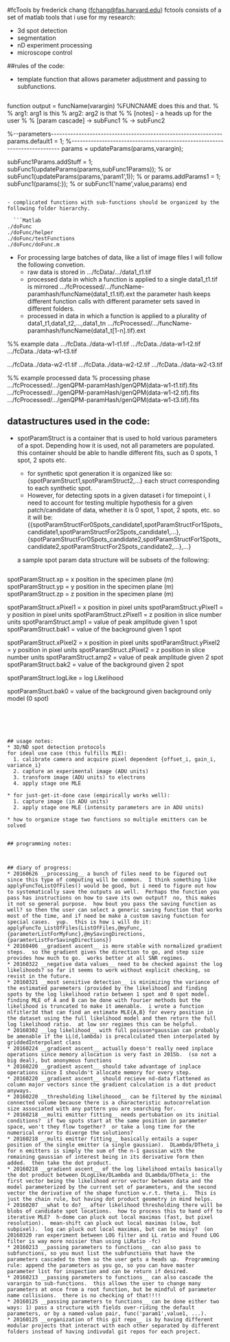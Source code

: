 #fcTools by frederick chang (fchang@fas.harvard.edu)
fctools consists of a set of matlab tools that i use for my research:
- 3d spot detection
- segmentation
- nD experiment processing
- microscope control




##rules of the code:
- template function that allows parameter adjustment and passing to subfunctions.
  ```Matlab
function output = funcName(varargin)
%FUNCNAME does this and that.
% 
% arg1:     arg1 is this
% arg2:     arg2 is that
% 
% [notes] - a heads up for the user
% 
% [param cascade] -> subFunc1
%                 -> subFunc2
 
%--parameters--------------------------------------------------------------
params.default1     = 1;
%--------------------------------------------------------------------------
params = updateParams(params,varargin);

subFunc1Params.addStuff = 1;
subFunc1(updateParams(params,subFunc1Params)); 
% or
subFunc1(updateParams(params,'param1',1));
% or 
params.addParams1 = 1;
subFunc1(params{:});
% or
subFunc1('name',value,params)
end
```

- complicated functions with sub-functions should be organized by the following folder hierarchy.

  ```Matlab
./doFunc
./doFunc/helper
./doFunc/testFunctions
./doFunc/doFunc.m
```

- For processing large batches of data, like a list of image files I will follow the following convetion.
  * raw data is stored in           .../fcData/.../data1_t1.tif
  * processed data in which a function is applied to a single data1_t1.tif is mirrored 
   .../fcProcessed/.../funcName-paramhash/funcName(data1_t1.tif).ext
   the parameter hash keeps different function calls with different parameter sets saved in different folders.
  * processed in data in which a function is applied to a plurality of data1_t1,data1_t2,...,data1_tn
   .../fcProcessed/.../funcName-paramhash/funcName(data1_t[1-n].tif).ext


%% example data
.../fcData../data-w1-t1.tif
.../fcData../data-w1-t2.tif
.../fcData../data-w1-t3.tif

.../fcData../data-w2-t1.tif
.../fcData../data-w2-t2.tif
.../fcData../data-w2-t3.tif

%% example processed data
% processing phase
.../fcProcessed/.../genQPM-paramHash/genQPM(data-w1-t1.tif).fits
.../fcProcessed/.../genQPM-paramHash/genQPM(data-w1-t2.tif).fits
.../fcProcessed/.../genQPM-paramHash/genQPM(data-w1-t3.tif).fits



## datastructures used in the code:
- spotParamStruct is a container that is used to hold various parameters of a spot.  Depending how it is used, not all parameters are populated.
this container should be able to handle different fits, such as 0 spots, 1 spot, 2 spots etc.
  * for synthetic spot generation it is organized like so:
{spotParamStruct1,spotParamStruct2,...}
each struct corresponding to each synthetic spot.
  * However, for detecting spots in a given dataset i for timepoint i, I need to account for testing multiple hypothesis for a given patch/candidate of data, whether it is 0 spot, 1 spot, 2 spots, etc.
so it will be:
{{spotParamStructFor0Spots_candidate1,spotParamStructFor1Spots_candidate1,spotParamStructFor2Spots_candidate1,...},{spotParamStructFor0Spots_candidate2,spotParamStructFor1Spots_candidate2,spotParamStructFor2Spots_candidate2,...},...}

  a sample spot param data structure will be subsets of the following:

  ```Matlab
spotParamStruct.xp          = x position in the specimen plane (m)
spotParamStruct.yp          = y position in the specimen plane (m)
spotParamStruct.zp          = z position in the specimen plane (m)

spotParamStruct.xPixel1      = x position in pixel units
spotParamStruct.yPixel1      = y position in pixel units
spotParamStruct.zPixel1      = z position in slice number units
spotParamStruct.amp1        = value of peak amplitude given 1 spot
spotParamStruct.bak1        = value of the background given 1 spot

spotParamStruct.xPixel2      = x position in pixel units
spotParamStruct.yPixel2      = y position in pixel units
spotParamStruct.zPixel2      = z position in slice number units
spotParamStruct.amp2        = value of peak amplitude given 2 spot
spotParamStruct.bak2        = value of the background given 2 spot

spotParamStruct.logLike    = log Likelihood 

spotParamStuct.bak0         = value of the background given background only model (0 spot)

```





## usage notes:
* 3D/ND spot detection protocols
for ideal use case (this fulfills MLE):
  1. calibrate camera and acquire pixel dependent {offset_i, gain_i, variance_i}
  2. capture an experimental image (ADU units)
  3. transform image (ADU units) to electrons
  4. apply stage one MLE 

* for just-get-it-done case (empirically works well):
  1. capture image (in ADU units)
  2. apply stage one MLE (intensity parameters are in ADU units)

* how to organize stage two functions so multiple emitters can be solved


## programming notes:



## diary of progress:
* 20160626 __processing__ a bunch of files need to be figured out since this type of computing will be common.  I think something like applyFuncToListOfFiles() would be good, but i need to figure out how to systematically save the outputs as well.  Perhaps the function you pass has instructions on how to save its own output?  no, this makes it not so general purpose.  how bout you pass the saving function as well? so then the user can select a generic saving function that works most of the time, and if need be make a custom saving function for special cases.  yup.  this is how i will do it: applyFuncTo_ListOfFiles(ListOfFiles,@myFunc,{parameterListForMyFunc},@mySavingDirections,{paramterListForSavingDirections})
* 20160406 __gradient ascent__ is more stable with normalized gradient steps.  so the gradient gives the direction to go, and step size provides how much to go.  works better at all SNR regimes.
* 20160322 __negative data values__ need to be checked against the log likelihoods? so far it seems to work without explicit checking, so revist in the future.
* 20160321 __most sensitive detection__ is minimizing the variance of the estimated paremeters (provided by the likelihood) and finding spots by the log likelihood ratio between 1 spot and 0 spot model.  finding MLE of A and B can be done with fourier methods but the likelihood is truncated to make it amenable.  i wrote a function nlfitler3d that can find an estimate MLE{A,B} for every position in the dataset using the full likelihood model and then return the full log likelihood ratio.  at low snr regimes this can be helpful.  
* 20160302 __log likelihood__ with full poisson*gaussian can probably be amenable if the LL(d,lambda) is precalculated then interpolated by griddedInterpolant class
* 20160224 __gradient ascent__ actually doesn't really need inplace operations since memory allocation is very fast in 2015b.  (so not a big deal), but anonymous functions 
* 20160220 __gradient ascent__ should take advantage of inplace operations since I shouldn't allocate memory for every step.  
* 20160220 __gradient ascent__ should recieve nd-data flattened as column major vectors since the gradient calculation is a dot product anyways.    
* 20160220 __thresholding likelihoood__ can be filtered by the minimal connected volume because there is a characteristic autocorrelation size associated with any pattern you are searching for.
* 20160218 __multi emitter fitting__ needs pertubation on its initial conditions?  if two spots start at the same position in parameter space, won't they flow together?  or take a long time for the numerical error to diverge the solutions?  
* 20160218 __multi emitter fitting__ basically entails a super position of the single emitter (a single gaussian).  DLambda/DTheta_i for n emitters is simply the sum of the n-1 gaussian with the remaining gaussian of interest being in its derivative form then added.  then take the dot product.  
* 20160218 __gradient ascent__ of the log likelihood entails basically the dot product between DLogLike/DLambda and DLambda/DTheta_i: the first vector being the likelihood error vector between data and the model parameterized by the current set of parameters, and the second vector the derivative of the shape function w.r.t. theta_i.  This is just the chain rule, but having dot product geometry in mind helps.
* 20160207 __what to do?__ after likelihood thresholding there will be blobs of candidate spot locations.  how to process this to hand off to iterative MLE?  h-dome can pluck out local maximas (fast, but pixel resolution).  mean-shift can pluck out local maximas (slow, but subpixel).  log can pluck out local maximas, but can be noisy?  (on 20160320 ran experiment between LOG filter and LL ratio and found LOG filter is way more noisier than using LLRatio -fc)
* 20160213 __passing parameters to functions__ can also pass to subfunctions, so you must list the subfunctions that have the parameters cascaded to them so the user gets a heads up.  Programming rule: append the parameters as you go, so you can have master parameter list for inspection and can be return if desired.
* 20160213 __passing parameters to functions__ can also cascade the varargin to sub-functions.  this allows the user to change many parameters at once from a root function, but be mindful of parameter name collisions.  there is no checking of that!!!!  
* 20160125 __passing parameters to functions__ can be done either two ways: 1) pass a structure with fields over-riding the default parameters, or by a named-value pair, func('param1',value1, ...).  
* 20160125 __organization of this git repo__ is by having different modular projects that interact with each other separated by different folders instead of having indivudal git repos for each project.  